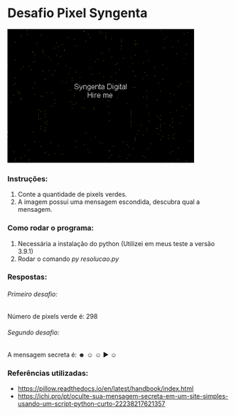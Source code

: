 # Desafio Pixel Syngenta

![Imagem](/Syngenta.bmp)

### Instruções:
1. Conte a quantidade de pixels verdes.
2. A imagem possui uma mensagem escondida, descubra qual a mensagem.

### Como rodar o programa:
1. Necessária a instalação do python (Utilizei em meus teste a versão 3.9.1)
2. Rodar o comando *py resolucao.py*

### Respostas:

###### Primeiro desafio:
Número de pixels verde é: 298


###### Segundo desafio:
A mensagem secreta é: ☻ ☺ ☺ ► ☺

### Referências utilizadas:
- https://pillow.readthedocs.io/en/latest/handbook/index.html
- https://ichi.pro/pt/oculte-sua-mensagem-secreta-em-um-site-simples-usando-um-script-python-curto-22238217621357
